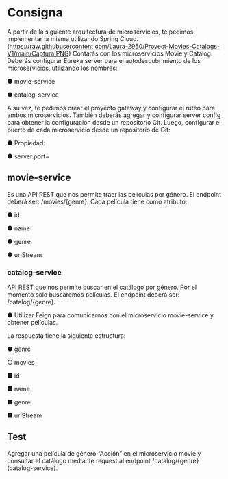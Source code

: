 # Consigna
A partir de la siguiente arquitectura de microservicios, te pedimos implementar la misma
utilizando Spring Cloud.
(https://raw.githubusercontent.com/Laura-2950/Proyect-Movies-Catalogs-V1/main/Captura.PNG)
Contarás con los microservicios Movie y Catalog. Deberás configurar Eureka server para el
autodescubrimiento de los microservicios, utilizando los nombres:

● movie-service

● catalog-service

A su vez, te pedimos crear el proyecto gateway y configurar el ruteo para ambos
microservicios. También deberás agregar y configurar server config para obtener la
configuración desde un repositorio Git.
Luego, configurar el puerto de cada microservicio desde un repositorio de Git:

● Propiedad:

● server.port=

## movie-service
Es una API REST que nos permite traer las películas por género. El endpoint deberá ser:
/movies/{genre}. Cada película tiene como atributo:

● id

● name

● genre

● urlStream

### catalog-service
API REST que nos permite buscar en el catálogo por género. Por el momento solo
buscaremos películas. El endpoint deberá ser: /catalog/{genre}.

● Utilizar Feign para comunicarnos con el microservicio movie-service y
obtener películas.

La respuesta tiene la siguiente estructura:

● genre

○ movies

■ id

■ name

■ genre

■ urlStream

## Test
Agregar una película de género “Acción” en el microservicio movie y consultar el catálogo
mediante request al endpoint /catalog/{genre} (catalog-service).
